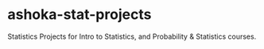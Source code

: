 # ashoka-stat-projects
Statistics Projects for Intro to Statistics, and Probability &amp; Statistics courses.
